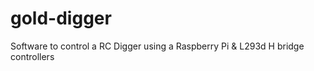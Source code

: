 # gold-digger
Software to control a RC Digger using a Raspberry Pi &amp; L293d H bridge controllers
